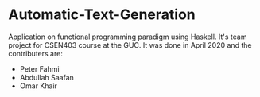 # Automatic-Text-Generation
Application on functional programming paradigm using Haskell. It's team project for CSEN403 course at the GUC. It was done in April 2020 and the contributers are:
- Peter Fahmi
- Abdullah Saafan
- Omar Khair
